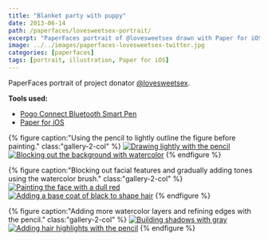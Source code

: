 ```yaml
---
title: "Blanket party with puppy"
date: 2013-06-14
path: /paperfaces/lovesweetsex-portrait/
excerpt: "PaperFaces portrait of @lovesweetsex drawn with Paper for iOS on an iPad."
image: ../../images/paperfaces-lovesweetsex-twitter.jpg
categories: [paperfaces]
tags: [portrait, illustration, Paper for iOS]
---
```


PaperFaces portrait of project donator [@lovesweetsex](https://twitter.com/lovesweetsex).

**Tools used:**

- [Pogo Connect Bluetooth Smart Pen](https://www.amazon.com/gp/product/B009K448L4/ref=as_li_ss_tl?ie=UTF8&camp=1789&creative=390957&creativeASIN=B009K448L4&linkCode=as2&tag=mademist-20)
- [Paper for iOS](https://paper.bywetransfer.com/)

{% figure caption:"Using the pencil to lightly outline the figure before painting." class:"gallery-2-col" %}
[![Drawing lightly with the pencil](../../images/paperfaces-lovesweetsex-process-1-600.jpg)](../../images/paperfaces-lovesweetsex-process-1-lg.jpg)
[![Blocking out the background with watercolor](../../images/paperfaces-lovesweetsex-process-2-600.jpg)](../../images/paperfaces-lovesweetsex-process-2-lg.jpg)
{% endfigure %}

{% figure caption:"Blocking out facial features and gradually adding tones using the watercolor brush." class:"gallery-2-col" %}
[![Painting the face with a dull red](../../images/paperfaces-lovesweetsex-process-3-600.jpg)](../../images/paperfaces-lovesweetsex-process-3-lg.jpg)
[![Adding a base coat of black to shape hair](../../images/paperfaces-lovesweetsex-process-4-600.jpg)](../../images/paperfaces-lovesweetsex-process-4-lg.jpg)
{% endfigure %}

{% figure caption:"Adding more watercolor layers and refining edges with the pencil." class:"gallery-2-col" %}
[![Building shadows with gray](../../images/paperfaces-lovesweetsex-process-5-600.jpg)](../../images/paperfaces-lovesweetsex-process-5-lg.jpg)
[![Adding hair highlights with the pencil](../../images/paperfaces-lovesweetsex-process-6-600.jpg)](../../images/paperfaces-lovesweetsex-process-6-lg.jpg)
{% endfigure %}
